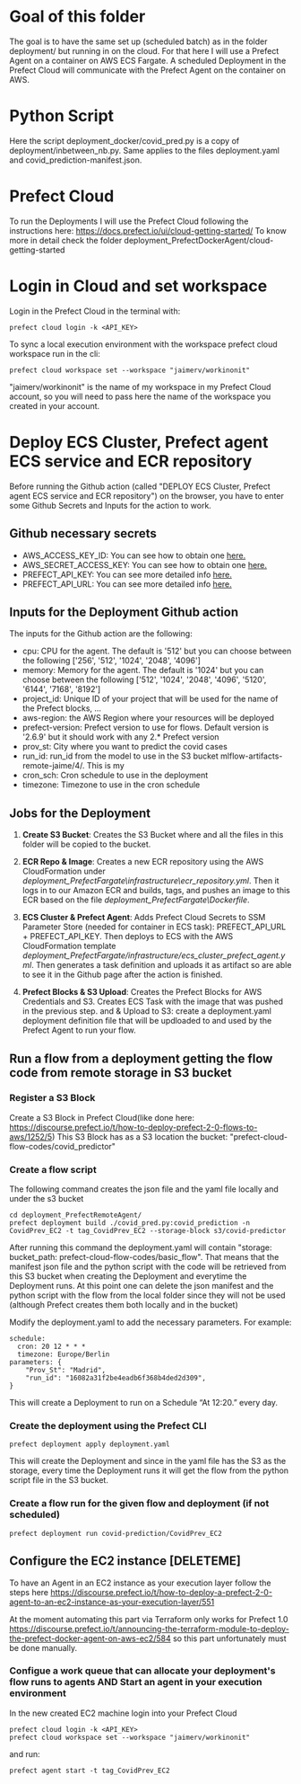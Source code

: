 # Goal of this folder
The goal is to have the same set up (scheduled batch) as in the folder deployment/ but running in on the cloud.
For that here I will use a Prefect Agent on a container on AWS ECS Fargate.
A scheduled Deployment in the Prefect Cloud will communicate with the Prefect Agent on the container on AWS.

# Python Script 
Here the script deployment_docker/covid_pred.py is a copy of deployment/inbetween_nb.py. Same applies to the files deployment.yaml and covid_prediction-manifest.json.


# Prefect Cloud
To run the Deployments I will use the Prefect Cloud following the instructions here: https://docs.prefect.io/ui/cloud-getting-started/
To know more in detail check the folder deployment_PrefectDockerAgent/cloud-getting-started

# Login in Cloud and set workspace
Login in the Prefect Cloud in the terminal with:
```
prefect cloud login -k <API_KEY>
```
To sync a local execution environment with the workspace prefect cloud workspace run in the cli:
```
prefect cloud workspace set --workspace "jaimerv/workinonit"
```
"jaimerv/workinonit" is the name of my workspace in my Prefect Cloud account, so you will need to pass here the name of the workspace you created in your account.


# Deploy ECS Cluster, Prefect agent ECS service and ECR repository
Before running the Github action (called "DEPLOY ECS Cluster, Prefect agent ECS service and ECR repository") on the browser, you have to enter some Github Secrets and Inputs for the action to work.

## Github necessary secrets 
- AWS_ACCESS_KEY_ID: You can see how to obtain one [here.](https://docs.aws.amazon.com/powershell/latest/userguide/pstools-appendix-sign-up.html)
- AWS_SECRET_ACCESS_KEY: You can see how to obtain one [here.](https://docs.aws.amazon.com/powershell/latest/userguide/pstools-appendix-sign-up.html)
- PREFECT_API_KEY: You can see more detailed info [here.](https://docs.prefect.io/ui/cloud-getting-started/#create-an-api-key)
- PREFECT_API_URL: You can see more detailed info [here.](https://docs.prefect.io/ui/cloud-getting-started/#create-an-api-key)


## Inputs for the Deployment Github action
The inputs for the Github action are the following:
- cpu: CPU for the agent. The default is '512' but you can choose between the following ['256', '512', '1024', '2048', '4096']
- memory: Memory for the agent. The default is '1024' but you can choose between the following ['512', '1024', '2048', '4096', '5120', '6144', '7168', '8192']
- project_id: Unique ID of your project that will be used for the name of the Prefect blocks, ...
- aws-region: the AWS Region where your resources will be deployed
- prefect-version: Prefect version to use for flows. Default version is '2.6.9' but it should work with any 2.* Prefect version
- prov_st: City where you want to predict the covid cases
- run_id: run_id from the model to use in the S3 bucket mlflow-artifacts-remote-jaime/4/. This is my 
- cron_sch: Cron schedule to use in the deployment
- timezone: Timezone to use in the cron schedule 

## Jobs for the Deployment
1. **Create S3 Bucket**: Creates the S3 Bucket where and all the files in this folder will be copied to the bucket. 

2. **ECR Repo & Image**: Creates a new ECR repository using the AWS CloudFormation under _deployment_PrefectFargate\infrastructure\ecr_repository.yml_. Then it logs in to our Amazon ECR and builds, tags, and pushes an image to this ECR based on the file _deployment_PrefectFargate\Dockerfile_.

3. **ECS Cluster & Prefect Agent**: Adds Prefect Cloud Secrets to SSM Parameter Store (needed for container in ECS task): PREFECT_API_URL + PREFECT_API_KEY. Then deploys to ECS with the AWS CloudFormation template _deployment_PrefectFargate/infrastructure/ecs_cluster_prefect_agent.yml_. Then generates a task definition and uploads it as artifact so are able to see it in the Github page after the action is finished.

4. **Prefect Blocks & S3 Upload**: Creates the Prefect Blocks for AWS Credentials and S3. Creates ECS Task with the image that was pushed in the previous step.  and & Upload to S3: create a deployment.yaml deployment definition file that will be updloaded to and used by the Prefect Agent to run your flow.










## Run a flow from a deployment getting the flow code from remote storage in S3 bucket 
### Register a S3 Block
Create a S3 Block in Prefect Cloud(like done here: https://discourse.prefect.io/t/how-to-deploy-prefect-2-0-flows-to-aws/1252/5)
This S3 Block has as a S3 location the bucket: "prefect-cloud-flow-codes/covid_predictor"

### Create a flow script 
The following command creates the json file and the yaml file locally and under the s3 bucket
```
cd deployment_PrefectRemoteAgent/
prefect deployment build ./covid_pred.py:covid_prediction -n CovidPrev_EC2 -t tag_CovidPrev_EC2 --storage-block s3/covid-predictor
```
After running this command the deployment.yaml will contain "storage:  bucket_path: prefect-cloud-flow-codes/basic_flow". That means that the manifest json file and the python script with the code will be retrieved from this S3 bucket when creating the Deployment and everytime the Deployment runs. At this point one can delete the json manifest and the python script with the flow from the local folder since they will not be used (although Prefect creates them both locally and in the bucket)

Modify the deployment.yaml to add the necessary parameters. For example:
```
schedule:
  cron: 20 12 * * *
  timezone: Europe/Berlin
parameters: {
    "Prov_St": "Madrid",
    "run_id": "16082a31f2be4eadb6f368b4ded2d309",
}
```
This will create a Deployment to run on a Schedule “At 12:20.” every day.

### Create the deployment using the Prefect CLI
```
prefect deployment apply deployment.yaml
```
This will create the Deployment and since in the yaml file has the S3 as the storage, every time the Deployment runs it will get the flow from the python script file in the S3 bucket.

### Create a flow run for the given flow and deployment (if not scheduled)
```
prefect deployment run covid-prediction/CovidPrev_EC2
```

## Configure the EC2 instance [DELETEME]
To have an Agent in an EC2 instance as your execution layer follow the steps here https://discourse.prefect.io/t/how-to-deploy-a-prefect-2-0-agent-to-an-ec2-instance-as-your-execution-layer/551

At the moment automating this part via Terraform only works for Prefect 1.0 https://discourse.prefect.io/t/announcing-the-terraform-module-to-deploy-the-prefect-docker-agent-on-aws-ec2/584 so this part unfortunately must be done manually. 

### Configue a work queue that can allocate your deployment's flow runs to agents AND Start an agent in your execution environment
In the new created EC2 machine login into your Prefect Cloud

```
prefect cloud login -k <API_KEY>
prefect cloud workspace set --workspace "jaimerv/workinonit"
```

and run:

```
prefect agent start -t tag_CovidPrev_EC2
```